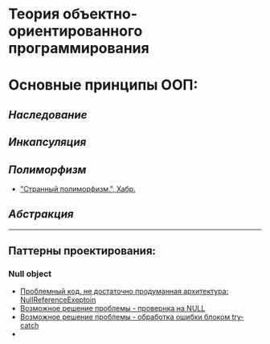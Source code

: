 # Теория объектно-ориентированного программирования

# **Основные принципы ООП:**

## ***Наследование***

## ***Инкапсуляция***

## ***Полиморфизм***

-  ["Странный полиморфизм.", Хабр.](https://habr.com/ru/post/706450/)

## *Абстракция*

---
## **Паттерны проектирования:**

### Null object
- [Проблемный код, не достаточно продуманная архитектура: NullReferenceExeptoin](https://github.com/NazarovIlya/TheoryOfOOP/commit/e485778915275bd8c1f51bea213943350ab46f66)
- [Возможное решение проблемы - провернка на NULL](https://github.com/NazarovIlya/TheoryOfOOP/commit/ff8952c5e8baa920b9517ec071a94198c9d7a0e5)
- [Возможное решение проблемы - обработка ошибки блоком try-catch](https://github.com/NazarovIlya/TheoryOfOOP/commit/897aa54cb763c9544c0fcdac1aa283e6a7646318)
- []()


